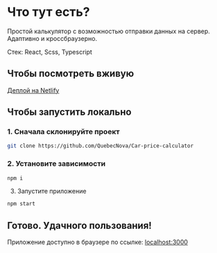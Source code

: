 # Что тут есть?
Простой калькулятор с возможностью отправки данных на сервер.
Адаптивно и кроссбраузерно.

Стек: React, Scss, Typescript

## Чтобы посмотреть вживую
[Деплой на Netlify](https://quebecnova-car-calculator.netlify.app/)

## Чтобы запустить локально

### 1. Сначала склонируйте проект

```bash
git clone https://github.com/QuebecNova/Car-price-calculator
```

### 2. Установите зависимости

```bash
npm i
```

3. Запустите приложение

```bash
npm start
```

## Готово. Удачного пользования! 
Приложение доступно в браузере по ссылке: [localhost:3000](http://localhost:3000/)
